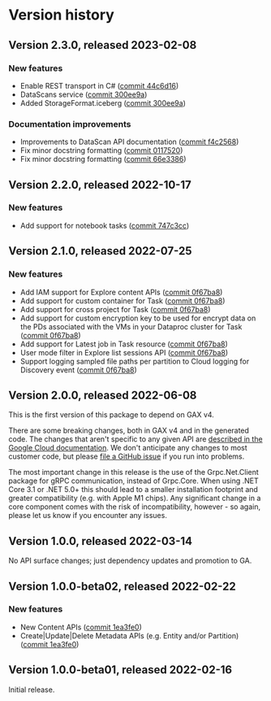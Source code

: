 # Version history

## Version 2.3.0, released 2023-02-08

### New features

- Enable REST transport in C# ([commit 44c6d16](https://github.com/googleapis/google-cloud-dotnet/commit/44c6d16ce10fbea5debaae0eb22ea2f2dbda1b59))
- DataScans service ([commit 300ee9a](https://github.com/googleapis/google-cloud-dotnet/commit/300ee9a5046e902fa445ddd2e102249ef3b80b80))
- Added StorageFormat.iceberg ([commit 300ee9a](https://github.com/googleapis/google-cloud-dotnet/commit/300ee9a5046e902fa445ddd2e102249ef3b80b80))

### Documentation improvements

- Improvements to DataScan API documentation ([commit f4c2568](https://github.com/googleapis/google-cloud-dotnet/commit/f4c2568c5fb6fe0f674e298b5b332a04ed1ef51b))
- Fix minor docstring formatting ([commit 0117520](https://github.com/googleapis/google-cloud-dotnet/commit/01175207962b27b34e86db961ab2cd93039e9c90))
- Fix minor docstring formatting ([commit 66e3386](https://github.com/googleapis/google-cloud-dotnet/commit/66e338638742deadf1f2495e87a478b5e484d8d3))

## Version 2.2.0, released 2022-10-17

### New features

- Add support for notebook tasks ([commit 747c3cc](https://github.com/googleapis/google-cloud-dotnet/commit/747c3cce51f655e638db69943faa9df0f3a49488))

## Version 2.1.0, released 2022-07-25

### New features

- Add IAM support for Explore content APIs ([commit 0f67ba8](https://github.com/googleapis/google-cloud-dotnet/commit/0f67ba89c2095e73abc43cc4d63b251453bbe57f))
- Add support for custom container for Task ([commit 0f67ba8](https://github.com/googleapis/google-cloud-dotnet/commit/0f67ba89c2095e73abc43cc4d63b251453bbe57f))
- Add support for cross project for Task ([commit 0f67ba8](https://github.com/googleapis/google-cloud-dotnet/commit/0f67ba89c2095e73abc43cc4d63b251453bbe57f))
- Add support for custom encryption key to be used for encrypt data on the PDs associated with the VMs in your Dataproc cluster for Task ([commit 0f67ba8](https://github.com/googleapis/google-cloud-dotnet/commit/0f67ba89c2095e73abc43cc4d63b251453bbe57f))
- Add support for Latest job in Task resource ([commit 0f67ba8](https://github.com/googleapis/google-cloud-dotnet/commit/0f67ba89c2095e73abc43cc4d63b251453bbe57f))
- User mode filter in Explore list sessions API ([commit 0f67ba8](https://github.com/googleapis/google-cloud-dotnet/commit/0f67ba89c2095e73abc43cc4d63b251453bbe57f))
- Support logging sampled file paths per partition to Cloud logging for Discovery event ([commit 0f67ba8](https://github.com/googleapis/google-cloud-dotnet/commit/0f67ba89c2095e73abc43cc4d63b251453bbe57f))

## Version 2.0.0, released 2022-06-08

This is the first version of this package to depend on GAX v4.

There are some breaking changes, both in GAX v4 and in the generated
code. The changes that aren't specific to any given API are [described in the Google Cloud
documentation](https://cloud.google.com/dotnet/docs/reference/help/breaking-gax4).
We don't anticipate any changes to most customer code, but please [file a
GitHub issue](https://github.com/googleapis/google-cloud-dotnet/issues/new/choose)
if you run into problems.

The most important change in this release is the use of the Grpc.Net.Client package
for gRPC communication, instead of Grpc.Core. When using .NET Core 3.1 or .NET 5.0+
this should lead to a smaller installation footprint and greater compatibility (e.g.
with Apple M1 chips). Any significant change in a core component comes with the risk
of incompatibility, however - so again, please let us know if you encounter any
issues.


## Version 1.0.0, released 2022-03-14

No API surface changes; just dependency updates and promotion to GA.

## Version 1.0.0-beta02, released 2022-02-22

### New features

- New Content APIs ([commit 1ea3fe0](https://github.com/googleapis/google-cloud-dotnet/commit/1ea3fe02fc4352000e3ff9ad291268e963f89029))
- Create|Update|Delete Metadata APIs (e.g. Entity and/or Partition) ([commit 1ea3fe0](https://github.com/googleapis/google-cloud-dotnet/commit/1ea3fe02fc4352000e3ff9ad291268e963f89029))
## Version 1.0.0-beta01, released 2022-02-16

Initial release.
